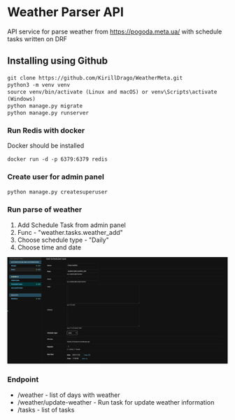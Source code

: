 ﻿# Weather Parser API

API service for parse weather from https://pogoda.meta.ua/ with schedule tasks written on DRF

## Installing using Github

```shell
git clone https://github.com/KirillDrago/WeatherMeta.git
python3 -m venv venv
source venv/bin/activate (Linux and macOS) or venv\Scripts\activate (Windows)
python manage.py migrate
python manage.py runserver
```
### Run Redis with docker

Docker should be installed

```shell
docker run -d -p 6379:6379 redis
```

### Create user for admin panel
```
python manage.py createsuperuser
```

### Run parse of weather
1. Add Schedule Task from admin panel
2. Func - "weather.tasks.weather_add"
3. Choose schedule type - "Daily"
4. Choose time and date


![img.png](img.png)

### Endpoint
- /weather - list of days with weather
- /weather/update-weather - Run task for update weather information
- /tasks - list of tasks
